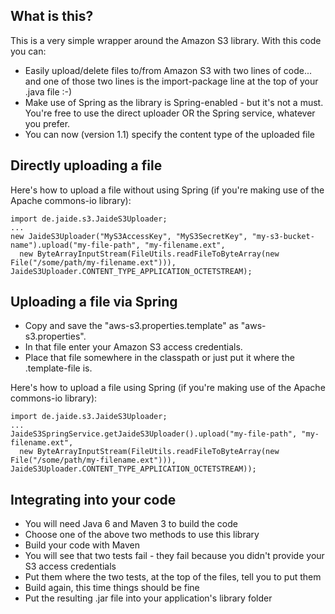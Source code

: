 What is this?
-------------

This is a very simple wrapper around the Amazon S3 library. With this code you can:

* Easily upload/delete files to/from Amazon S3 with two lines of code... and one of those two lines is the import-package line at the top of your .java file :-)
* Make use of Spring as the library is Spring-enabled - but it's not a must. You're free to use the direct uploader OR the Spring service, whatever you prefer.
* You can now (version 1.1) specify the content type of the uploaded file

Directly uploading a file
-------------------------

Here's how to upload a file without using Spring (if you're making use of the Apache commons-io library):

    import de.jaide.s3.JaideS3Uploader;
    ...
    new JaideS3Uploader("MyS3AccessKey", "MyS3SecretKey", "my-s3-bucket-name").upload("my-file-path", "my-filename.ext",
      new ByteArrayInputStream(FileUtils.readFileToByteArray(new File("/some/path/my-filename.ext"))), JaideS3Uploader.CONTENT_TYPE_APPLICATION_OCTETSTREAM);

Uploading a file via Spring
---------------------------

* Copy and save the "aws-s3.properties.template" as "aws-s3.properties".
* In that file enter your Amazon S3 access credentials.
* Place that file somewhere in the classpath or just put it where the .template-file is.

Here's how to upload a file using Spring (if you're making use of the Apache commons-io library):

    import de.jaide.s3.JaideS3Uploader;
    ...
    JaideS3SpringService.getJaideS3Uploader().upload("my-file-path", "my-filename.ext",
      new ByteArrayInputStream(FileUtils.readFileToByteArray(new File("/some/path/my-filename.ext"))), JaideS3Uploader.CONTENT_TYPE_APPLICATION_OCTETSTREAM));

Integrating into your code
--------------------------

* You will need Java 6 and Maven 3 to build the code
* Choose one of the above two methods to use this library
* Build your code with Maven
* You will see that two tests fail - they fail because you didn't provide your S3 access credentials
* Put them where the two tests, at the top of the files, tell you to put them
* Build again, this time things should be fine
* Put the resulting .jar file into your application's library folder

